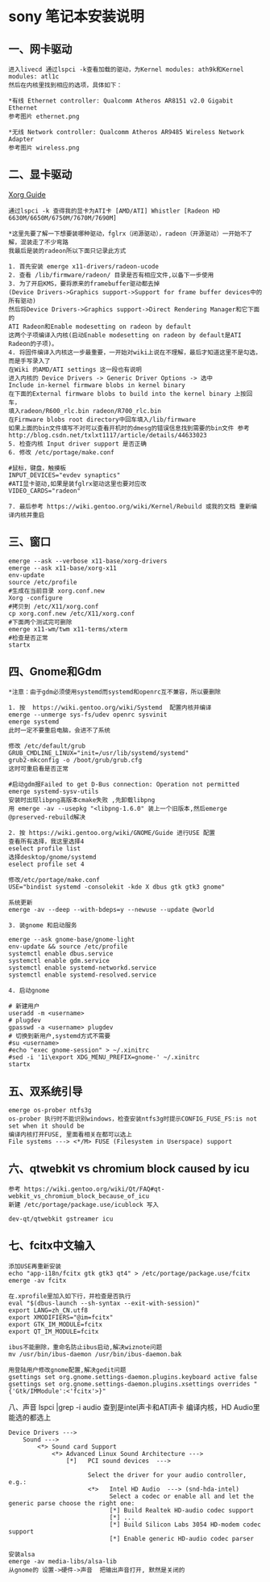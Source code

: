 sony 笔记本安装说明
===

一、网卡驱动
---
	进入livecd 通过lspci -k查看加载的驱动，为Kernel modules: ath9k和Kernel modules: atl1c
	然后在内核里找到相应的选项，具体如下：

	*有线 Ethernet controller: Qualcomm Atheros AR8151 v2.0 Gigabit Ethernet
	参考图片 ethernet.png

	*无线 Network controller: Qualcomm Atheros AR9485 Wireless Network Adapter
	参考图片 wireless.png

二、显卡驱动
---
[Xorg Guide](https://wiki.gentoo.org/wiki/Xorg/Guide)

	通过lspci -k 查得我的显卡为ATI卡 [AMD/ATI] Whistler [Radeon HD 6630M/6650M/6750M/7670M/7690M]

	*这里先要了解一下想要装哪种驱动，fglrx（闭源驱动），radeon（开源驱动）一开始不了解，混装走了不少弯路
	我最后是装的radeon所以下面只记录此方式  

	1. 首先安装 emerge x11-drivers/radeon-ucode
	2. 查看 /lib/firmware/radeon/ 目录是否有相应文件,以备下一步使用
	3. 为了开启KMS，要将原来的framebuffer驱动都去掉
	(Device Drivers->Graphics support->Support for frame buffer devices中的所有驱动)
	然后将Device Drivers->Graphics support->Direct Rendering Manager和它下面的
	ATI Radeon和Enable modesetting on radeon by default
	这两个子项编译入内核(启动Enable modesetting on radeon by default是ATI Radeon的子项)。
	4. 将固件编译入内核这一步最重要，一开始对wiki上说在不理解，最后才知道这里不是勾选，而是手写录入了
	在Wiki 的AMD/ATI settings 这一段也有说明
	进入内核的 Device Drivers -> Generic Driver Options -> 选中
	Include in-kernel firmware blobs in kernel binary
	在下面的External firmware blobs to build into the kernel binary 上按回车，
	填入radeon/R600_rlc.bin radeon/R700_rlc.bin
	在Firmware blobs root directory中回车填入/lib/firmware
	如果上面的bin文件填写不对可以查看开机时的dmesg的错误信息找到需要的bin文件 参考 http://blog.csdn.net/txlxt1117/article/details/44633023
	5. 检查内核 Input driver support 是否正确
	6. 修改 /etc/portage/make.conf
```shell
#鼠标，键盘，触摸板
INPUT_DEVICES="evdev synaptics"
#ATI显卡驱动,如果是装fglrx驱动这里也要对应改
VIDEO_CARDS="radeon"
```
	7. 最后参考 https://wiki.gentoo.org/wiki/Kernel/Rebuild 或我的文档 重新编译内核并重启

三、窗口
---

```shell
emerge --ask --verbose x11-base/xorg-drivers
emerge --ask x11-base/xorg-x11
env-update
source /etc/profile
#生成在当前目录 xorg.conf.new
Xorg -configure
#拷贝到 /etc/X11/xorg.conf
cp xorg.conf.new /etc/X11/xorg.conf
#下面两个测试完可删除
emerge x11-wm/twm x11-terms/xterm 
#检查是否正常
startx
```

四、Gnome和Gdm
---
	*注意：由于gdm必须使用systemd而systemd和openrc互不兼容，所以要删除

	1. 按  https://wiki.gentoo.org/wiki/Systemd  配置内核并编译
	emerge --unmerge sys-fs/udev openrc sysvinit
	emerge systemd
	此时一定不要重启电脑，会进不了系统

	修改 /etc/default/grub
	GRUB_CMDLINE_LINUX="init=/usr/lib/systemd/systemd"
	grub2-mkconfig -o /boot/grub/grub.cfg
	这时可重启看是否正常

	#启动gdm报Failed to get D-Bus connection: Operation not permitted
	emerge systemd-sysv-utils
	安装时出现libpng高版本cmake失败 ,先卸载libpng
	用 emerge -av --usepkg "<libpng-1.6.0" 装上一个旧版本,然后emerge @preserved-rebuild解决

	2. 按 https://wiki.gentoo.org/wiki/GNOME/Guide 进行USE 配置
	查看所有选择，我这里选择4
	eselect profile list
	选择desktop/gnome/systemd
	eselect profile set 4

	修改/etc/portage/make.conf
	USE="bindist systemd -consolekit -kde X dbus gtk gtk3 gnome"

	系统更新
	emerge -av --deep --with-bdeps=y --newuse --update @world 

	3. 装gnome 和启动服务
```shell
emerge --ask gnome-base/gnome-light
env-update && source /etc/profile
systemctl enable dbus.service
systemctl enable gdm.service
systemctl enable systemd-networkd.service
systemctl enable systemd-resolved.service

```

	4. 启动gnome

```shell
# 新建用户
useradd -m <username>
# plugdev
gpasswd -a <username> plugdev
# 切换到新用户,systemd方式不需要
#su <username>
#echo "exec gnome-session" > ~/.xinitrc
#sed -i '1i\export XDG_MENU_PREFIX=gnome-' ~/.xinitrc
startx
```

五、双系统引导
---
	emerge os-prober ntfs3g
	os-prober 执行时不能识别windows，检查安装ntfs3g时提示CONFIG_FUSE_FS:is not set when it should be
	编译内核打开FUSE, 里面看相关在都可以选上
	File systems ---> <*/M> FUSE (Filesystem in Userspace) support 
	
六、qtwebkit vs chromium block caused by icu
---
	参考 https://wiki.gentoo.org/wiki/Qt/FAQ#qt-webkit_vs_chromium_block_because_of_icu
	新建 /etc/portage/package.use/icublock 写入
```shell
dev-qt/qtwebkit gstreamer icu
```

七、fcitx中文输入
---
	添加USE再重新安装
	echo "app-i18n/fcitx gtk gtk3 qt4" > /etc/portage/package.use/fcitx
	emerge -av fcitx

	在.xprofile里加入如下行，并检查是否执行
	eval "$(dbus-launch --sh-syntax --exit-with-session)"
	export LANG=zh_CN.utf8
	export XMODIFIERS="@im=fcitx"
	export GTK_IM_MODULE=fcitx
	export QT_IM_MODULE=fcitx

	ibus不能删除，重命名防止ibus启动,解决wiznote问题
	mv /usr/bin/ibus-daemon /usr/bin/ibus-daemon.bak

	用登陆用户修改gnome配置,解决gedit问题
	gsettings set org.gnome.settings-daemon.plugins.keyboard active false
	gsettings set org.gnome.settings-daemon.plugins.xsettings overrides "{'Gtk/IMModule':<'fcitx'>}"

八、声音
	lspci |grep -i audio 查到是intel声卡和ATI声卡
	编译内核，HD Audio里能选的都选上
```shell
Device Drivers --->
    Sound --->
        <*> Sound card Support
            <*> Advanced Linux Sound Architecture --->
                [*]   PCI sound devices  --->

                      Select the driver for your audio controller, e.g.:
                      <*>   Intel HD Audio  ---> (snd-hda-intel)
                            Select a codec or enable all and let the generic parse choose the right one:
                            [*] Build Realtek HD-audio codec support
                            [*] ...
                            [*] Build Silicon Labs 3054 HD-modem codec support
                            [*] Enable generic HD-audio codec parser
```
	安装alsa
	emerge -av media-libs/alsa-lib
	从gnome的 设置->硬件->声音  把输出声音打开, 默然是关闭的
